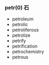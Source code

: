 ### petr(0) 石

- petroleum
- petrolic
- petroliferous
- petrolize
- petrify
- petrification
- petrochemistry
- petrous